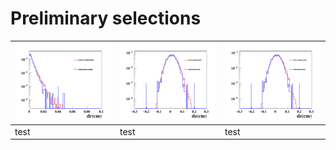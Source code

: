 # Preliminary selections



|![test](../sigMC/plots/png/dis_dr.png)  | ![test](../sigMC/plots/png/dis_dz.png) | ![test](../sigMC/plots/png/dis_dz.png) |
|---- | ---- | ----|
|test | test | test |
